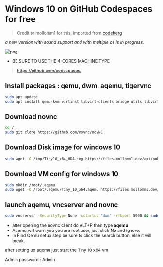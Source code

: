 # Windows 10 on GitHub Codespaces for free

> Credit to mollomm1 for this, imported from [codeberg](https://codeberg.org/Mollomm1/W10-On-Github-Codespaces/src/branch/main)

*a new version with sound support and with multiple os is in progress.*

![png](https://media.discordapp.net/attachments/971769909136736268/1150215855922229258/image.png)

* BE SURE TO USE THE 4-CORES MACHINE TYPE
> https://github.com/codespaces/

## Install packages : qemu, dwm, aqemu, tigervnc
```bash
sudo apt update
sudo apt install qemu-kvm virtinst libvirt-clients bridge-utils libvirt-daemon-system tigervnc-standalone-server dwm aqemu -y
```

## Download novnc
```bash
cd /
sudo git clone https://github.com/novnc/noVNC
```

## Download Disk image for windows 10
```bash
sudo wget -O /tmp/Tiny10_x64_HDA.img https://files.mollomm1.dev/api/public/dl/eHWIyWhJ
```

## Download VM config for windows 10
```bash
sudo mkdir /root/.aqemu
sudo wget -O /root/.aqemu/Tiny_10_x64.aqemu https://files.mollomm1.dev/api/public/dl/fCJ-7xlS
```

## launch aqemu, vncserver and novnc
```bash
sudo vncserver -SecurityType None -xstartup "dwm" -rfbport 5900 && sudo /noVNC/utils/novnc_proxy --vnc 127.0.0.1:5900 --listen localhost:6080
```

* after opening the novnc client do ALT+P then type **aqemu**
* Aqemu will warn you you are root user, just click **No** and ignore.
* In Find Qemu setup step be sure to click the search button, else it will break.

after setting up aqemu just start the Tiny 10 x64 vm

Admin password : Admin
